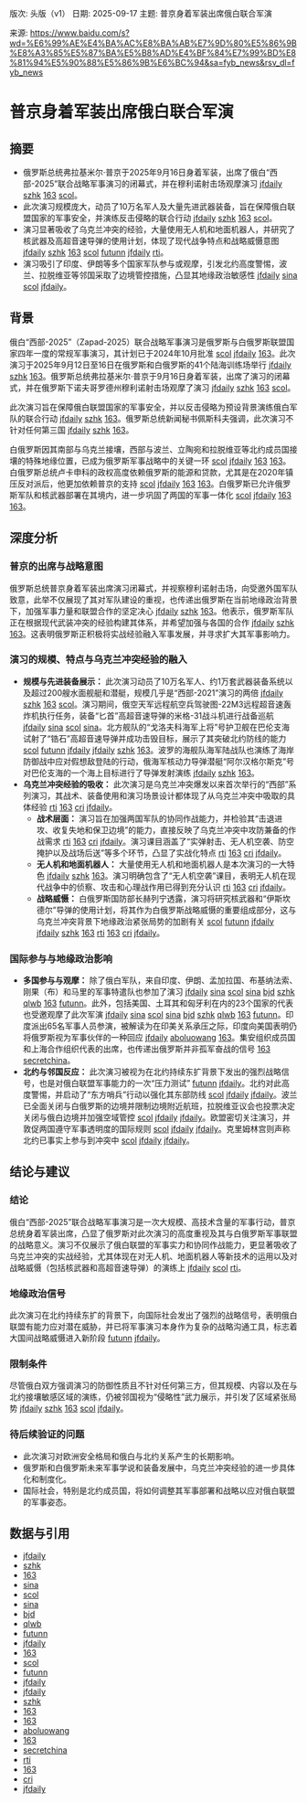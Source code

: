 版次: 头版（v1）
日期: 2025-09-17
主题: 普京身着军装出席俄白联合军演

来源: https://www.baidu.com/s?wd=%E6%99%AE%E4%BA%AC%E8%BA%AB%E7%9D%80%E5%86%9B%E8%A3%85%E5%87%BA%E5%B8%AD%E4%BF%84%E7%99%BD%E8%81%94%E5%90%88%E5%86%9B%E6%BC%94&sa=fyb_news&rsv_dl=fyb_news

# 普京身着军装出席俄白联合军演

## 摘要
*   俄罗斯总统弗拉基米尔·普京于2025年9月16日身着军装，出席了俄白“西部-2025”联合战略军事演习的闭幕式，并在穆利诺射击场观摩演习 [jfdaily](https://vertexaisearch.cloud.google.com/grounding-api-redirect/AUZIYQFKAMFSqZaIDSL6wloSTfJlSJRpoDtznwL2na8bu3C2Zr3byr39gKVXmNU3rNLZe9v_nBidXE99D0oZcNxrDtq39vWsC991gm65IOxiqCqqNOsuNRM1ZVhJ2N8hnL42GHZWyGD2qwggzA==) [szhk](https://vertexaisearch.cloud.google.com/grounding-api-redirect/AUZIYQFR1Ouu3v4rKU0GrdmDx-GDS7s7Z-4vpAh6xLwLD7FQppc77i1M4KNRtwHTjRC6HyTOvBfgL91hQqwfDsB0Yi6x0ZXqahlOU2Za_gQyAG2EPEqNP0DQkB9RrIXXLpP6yApJhCSnjlti9A==) [163](https://vertexaisearch.cloud.google.com/grounding-api-redirect/AUZIYQG2KHTLrQJeYz5BKkmP6zl_fgkvE2irdmXN5EdLIC4g3NdwvkzZX5pghVQipyqzrF-MTbPkxI-7qBb2WFLp_NYfWKEYHu7iYhxwR6TW0fon832nx7CFdfSgqh7Ba2Lpc9imaTgLW7MPT3Qd5laWL6SgVbHMBalTwCJKCQ==) [scol](https://vertexaisearch.cloud.google.com/grounding-api-redirect/AUZIYQHn9ZXVEf-bx5-wZ4ojn5esp2khx1JowzZ7noSGMUpuNfBmnUbpdJpEIxXZDhr8K7tM82GMVAVTY39ehsvzJlDHCuRbDVyjr0et7FQi4J1F6crcXMZLxiM0XxYuyk2bBw==)。
*   此次演习规模庞大，动员了10万名军人及大量先进武器装备，旨在保障俄白联盟国家的军事安全，并演练反击侵略的联合行动 [jfdaily](https://vertexaisearch.cloud.google.com/grounding-api-redirect/AUZIYQFKAMFSqZaIDSL6wloSTfJlSJRpoDtznwL2na8bu3C2Zr3byr39gKVXmNU3rNLZe9v_nBidXE99D0oZcNxrDtq39vWsC991gm65IOxiqCqqNOsuNRM1ZVhJ2N8hnL42GHZWyGD2qwggzA==) [szhk](https://vertexaisearch.cloud.google.com/grounding-api-redirect/AUZIYQFR1Ouu3v4rKU0GrdmDx-GDS7s7Z-4vpAh6xLwLD7FQppc77i1M4KNRtwHTjRC6HyTOvBfgL91hQqwfDsB0Yi6x0ZXqahlOU2Za_gQyAG2EPEqNP0DQkB9RrIXXLpP6yApJhCSnjlti9A==) [163](https://vertexaisearch.cloud.google.com/grounding-api-redirect/AUZIYQG2KHTLrQJeYz5BKkmP6zl_fgkvE2irdmXN5EdLIC4g3NdwvkzZX5pghVQipyqzrF-MTbPkxI-7qBb2WFLp_NYfWKEYHu7iYhxwR6TW0fon832nx7CFdfSgqh7Ba2Lpc9imaTgLW7MPT3Qd5laWL6SgVbHMBalTwCJKCQ==) [scol](https://vertexaisearch.cloud.google.com/grounding-api-redirect/AUZIYQHn9ZXVEf-bx5-wZ4ojn5esp2khx1JowzZ7noSGMUpuNfBmnUbpdJpEIxXZDhr8K7tM82GMVAVTY39ehsvzJlDHCuRbDVyjr0et7FQi4J1F6crcXMZLxiM0XxYuyk2bBw==)。
*   演习显著吸收了乌克兰冲突的经验，大量使用无人机和地面机器人，并研究了核武器及高超音速导弹的使用计划，体现了现代战争特点和战略威慑意图 [jfdaily](https://vertexaisearch.cloud.google.com/grounding-api-redirect/AUZIYQFKAMFSqZaIDSL6wloSTfJlSJRpoDtznwL2na8bu3C2Zr3byr39gKVXmNU3rNLZe9v_nBidXE99D0oZcNxrDtq39vWsC991gm65IOxiqCqqNOsuNRM1ZVhJ2N8hnL42GHZWyGD2qwggzA==) [szhk](https://vertexaisearch.cloud.google.com/grounding-api-redirect/AUZIYQFR1Ouu3v4rKU0GrdmDx-GDS7s7Z-4vpAh6xLwLD7FQppc77i1M4KNRtwHTjRC6HyTOvBfgL91hQqwfDsB0Yi6x0ZXqahlOU2Za_gQyAG2EPEqNP0DQkB9RrIXXLpP6yApJhCSnjlti9A==) [163](https://vertexaisearch.cloud.google.com/grounding-api-redirect/AUZIYQG2KHTLrQJeYz5BKkmP6zl_fgkvE2irdmXN5EdLIC4g3NdwvkzZX5pghVQipyqzrF-MTbPkxI-7qBb2WFLp_NYfWKEYHu7iYhxwR6TW0fon832nx7CFdfSgqh7Ba2Lpc9imaTgLW7MPT3Qd5laWL6SgVbHMBalTwCJKCQ==) [scol](https://vertexaisearch.cloud.google.com/grounding-api-redirect/AUZIYQHn9ZXVEf-bx5-wZ4ojn5esp2khx1JowzZ7noSGMUpuNfBmnUbpdJpEIxXZDhr8K7tM82GMVAVTY39ehsvzJlDHCuRbDVyjr0et7FQi4J1F6crcXMZLxiM0XxYuyk2bBw==) [futunn](https://vertexaisearch.cloud.google.com/grounding-api-redirect/AUZIYQGC2HXeLZ6iU74Pll8X-Smub_aimB2OWeQf5GPbJ90GTlwotBgJG2u0CHYx0wfMSZc4tlHAUe-Nm3qiRagqNr1g5lCZugMkJKlFVlhvs4_tce5ogYqOJ2bUs-GrDFzfM9fBpVIKZ9OzeQ0kuRR9jI2hPVUlvxuhiL1iWv4-4AwdK2G1O_MZ7f3hEWHKj4DVqd9VtL49GbS4Ha8q05BnFF_RzSk=) [jfdaily](https://vertexaisearch.cloud.google.com/grounding-api-redirect/AUZIYQHmDpwbc6jy_U8yvShNDPiuUqdJHiV2cUVw1FUi2bkbKrgKnpn1gf6XouWq9hWyS1Odhj8u_TTgRVWXEbhPomCd1cgiUodhXMLn_wwHv2O_Hd_GA0gA8Kv5nQ9iY9IveQKi_hRJKBl5) [rti](https://vertexaisearch.cloud.google.com/grounding-api-redirect/AUZIYQH79ky0q41pVIBWkdr49-ev0TdeZgJSIsoBW3dCoYRIMyj4QMku8UnwfNo-HtlohUVDpbPwJ5EZaB_eF41YK_6Ht-1Xi22gyvVBPRKFpLjIddVizevIQbNeEkUtCY7tT9ii2OtYZuNh)。
*   演习吸引了印度、伊朗等多个国家军队参与或观摩，引发北约高度警惕，波兰、拉脱维亚等邻国采取了边境管控措施，凸显其地缘政治敏感性 [jfdaily](https://vertexaisearch.cloud.google.com/grounding-api-redirect/AUZIYQFKAMFSqZaIDSL6wloSTfJlSJRpoDtznwL2na8bu3C2Zr3byr39gKVXmNU3rNLZe9v_nBidXE99D0oZcNxrDtq39vWsC991gm65IOxiqCqqNOsuNRM1ZVhJ2N8hnL42GHZWyGD2qwggzA==) [sina](https://vertexaisearch.cloud.google.com/grounding-api-redirect/AUZIYQGoyo79nbIjH6J_fm4u1aoEDXFG9m-3Hxibfv3bpb4c6VECC4vG8NcIsM81wjVzQhY9y5QxAuTJyp1iJN9X4yS8Nk5rGjKRtjCc5sVKACNyIZ89cKBkhtHHptRfhRQ1kUn6x6bPzzTkK4Y_R73lZXH41483wbuAiSgXcUGi27sxOVsS165ttBjuH52lUcgljjrv9hImXqo7rLMdFySCn_mUuH-dxbEUY8zsUvaWt1jjgNHNaIh0Uajgu--KGXy4kbODvQ==) [scol](https://vertexaisearch.cloud.google.com/grounding-api-redirect/AUZIYQHn9ZXVEf-bx5-wZ4ojn5esp2khx1JowzZ7noSGMUpuNfBmnUbpdJpEIxXZDhr8K7tM82GMVAVTY39ehsvzJlDHCuRbDVyjr0et7FQi4J1F6crcXMZLxiM0XxYuyk2bBw==) [jfdaily](https://vertexaisearch.cloud.google.com/grounding-api-redirect/AUZIYQHmDpwbc6jy_U8yvShNDPiuUqdJHiV2cUVw1FUi2bkbKrgKnpn1gf6XouWq9hWyS1Odhj8u_TTgRVWXEbhPomCd1cgiUodhXMLn_wwHv2O_Hd_GA0gA8Kv5nQ9iY9IveQKi_hRJKBl5)。

## 背景
俄白“西部-2025”（Zapad-2025）联合战略军事演习是俄罗斯与白俄罗斯联盟国家四年一度的常规军事演习，其计划已于2024年10月批准 [scol](https://vertexaisearch.cloud.google.com/grounding-api-redirect/AUZIYQHn9ZXVEf-bx5-wZ4ojn5esp2khx1JowzZ7noSGMUpuNfBmnUbpdJpEIxXZDhr8K7tM82GMVAVTY39ehsvzJlDHCuRbDVyjr0et7FQi4J1F6crcXMZLxiM0XxYuyk2bBw==) [jfdaily](https://vertexaisearch.cloud.google.com/grounding-api-redirect/AUZIYQHmDpwbc6jy_U8yvShNDPiuUqdJHiV2cUVw1FUi2bkbKrgKnpn1gf6XouWq9hWyS1Odhj8u_TTgRVWXEbhPomCd1cgiUodhXMLn_wwHv2O_Hd_GA0gA8Kv5nQ9iY9IveQKi_hRJKBl5) [163](https://vertexaisearch.cloud.google.com/grounding-api-redirect/AUZIYQF-Fba6EMC0bITSyvVyoD2kfJGU-bzQOhIjlIruJPP5d_W6UMpLmR2BQUMWYW01pZQ3fL545ScKFz3AYXdQ9G_HB40ixadUqQLSD4yN_q0a-kIQRneZJOvostj9OyYA_IUkng93nutUgahnI5qwPvg_F0ONt2Ep8D5f)。此次演习于2025年9月12日至16日在俄罗斯和白俄罗斯的41个陆海训练场举行 [jfdaily](https://vertexaisearch.cloud.google.com/grounding-api-redirect/AUZIYQFKAMFSqZaIDSL6wloSTfJlSJRpoDtznwL2na8bu3C2Zr3byr39gKVXmNU3rNLZe9v_nBidXE99D0oZcNxrDtq39vWsC991gm65IOxiqCqqNOsuNRM1ZVhJ2N8hnL42GHZWyGD2qwggzA==) [szhk](https://vertexaisearch.cloud.google.com/grounding-api-redirect/AUZIYQFR1Ouu3v4rKU0GrdmDx-GDS7s7Z-4vpAh6xLwLD7FQppc77i1M4KNRtwHTjRC6HyTOvBfgL91hQqwfDsB0Yi6x0ZXqahlOU2Za_gQyAG2EPEqNP0DQkB9RrIXXLpP6yApJhCSnjlti9A==) [163](https://vertexaisearch.cloud.google.com/grounding-api-redirect/AUZIYQG2KHTLrQJeYz5BKkmP6zl_fgkvE2irdmXN5EdLIC4g3NdwvkzZX5pghVQipyqzrF-MTbPkxI-7qBb2WFLp_NYfWKEYHu7iYhxwR6TW0fon832nx7CFdfSgqh7Ba2Lpc9imaTgLW7MPT3Qd5laWL6SgVbHMBalTwCJKCQ==)。俄罗斯总统弗拉基米尔·普京于9月16日身着军装，出席了演习的闭幕式，并在俄罗斯下诺夫哥罗德州穆利诺射击场观摩了演习 [jfdaily](https://vertexaisearch.cloud.google.com/grounding-api-redirect/AUZIYQFKAMFSqZaIDSL6wloSTfJlSJRpoDtznwL2na8bu3C2Zr3byr39gKVXmNU3rNLZe9v_nBidXE99D0oZcNxrDtq39vWsC991gm65IOxiqCqqNOsuNRM1ZVhJ2N8hnL42GHZWyGD2qwggzA==) [szhk](https://vertexaisearch.cloud.google.com/grounding-api-redirect/AUZIYQFR1Ouu3v4rKU0GrdmDx-GDS7s7Z-4vpAh6xLwLD7FQppc77i1M4KNRtwHTjRC6HyTOvBfgL91hQqwfDsB0Yi6x0ZXqahlOU2Za_gQyAG2EPEqNP0DQkB9RrIXXLpP6yApJhCSnjlti9A==) [163](https://vertexaisearch.cloud.google.com/grounding-api-redirect/AUZIYQG2KHTLrQJeYz5BKkmP6zl_fgkvE2irdmXN5EdLIC4g3NdwvkzZX5pghVQipyqzrF-MTbPkxI-7qBb2WFLp_NYfWKEYHu7iYhxwR6TW0fon832nx7CFdfSgqh7Ba2Lpc9imaTgLW7MPT3Qd5laWL6SgVbHMBalTwCJKCQ==) [scol](https://vertexaisearch.google.com/id/1-0)。

此次演习旨在保障俄白联盟国家的军事安全，并以反击侵略为预设背景演练俄白军队的联合行动 [jfdaily](https://vertexaisearch.cloud.google.com/grounding-api-redirect/AUZIYQFKAMFSqZaIDSL6wloSTfJlSJRpoDtznwL2na8bu3C2Zr3byr39gKVXmNU3rNLZe9v_nBidXE99D0oZcNxrDtq39vWsC991gm65IOxiqCqqNOsuNRM1ZVhJ2N8hnL42GHZWyGD2qwggzA==) [szhk](https://vertexaisearch.cloud.google.com/grounding-api-redirect/AUZIYQFR1Ouu3v4rKU0GrdmDx-GDS7s7Z-4vpAh6xLwLD7FQppc77i1M4KNRtwHTjRC6HyTOvBfgL91hQqwfDsB0Yi6x0ZXqahlOU2Za_gQyAG2EPEqNP0DQkB9RrIXXLpP6yApJhCSnjlti9A==) [163](https://vertexaisearch.cloud.google.com/grounding-api-redirect/AUZIYQG2KHTLrQJeYz5BKkmP6zl_fgkvE2irdmXN5EdLIC4g3NdwvkzZX5pghVQipyqzrF-MTbPkxI-7qBb2WFLp_NYfWKEYHu7iYhxwR6TW0fon832nx7CFdfSgqh7Ba2Lpc9imaTgLW7MPT3Qd5laWL6SgVbHMBalTwCJKCQ==)。俄罗斯总统新闻秘书佩斯科夫强调，此次演习不针对任何第三国 [jfdaily](https://vertexaisearch.cloud.google.com/grounding-api-redirect/AUZIYQFKAMFSqZaIDSL6wloSTfJlSJRpoDtznwL2na8bu3C2Zr3byr39gKVXmNU3rNLZe9v_nBidXE99D0oZcNxrDtq39vWsC991gm65IOxiqCqqNOsuNRM1ZVhJ2N8hnL42GHZWyGD2qwggzA==) [szhk](https://vertexaisearch.cloud.google.com/grounding-api-redirect/AUZIYQFR1Ouu3v4rKU0GrdmDx-GDS7s7Z-4vpAh6xLwLD7FQppc77i1M4KNRtwHTjRC6HyTOvBfgL91hQqwfDsB0Yi6x0ZXqahlOU2Za_gQyAG2EPEqNP0DQkB9RrIXXLpP6yApJhCSnjlti9A==) [163](https://vertexaisearch.cloud.google.com/grounding-api-redirect/AUZIYQG2KHTLrQJeYz5BKkmP6zl_fgkvE2irdmXN5EdLIC4g3NdwvkzZX5pghVQipyqzrF-MTbPkxI-7qBb2WFLp_NYfWKEYHu7iYhxwR6TW0fon832nx7CFdfSgqh7Ba2Lpc9imaTgLW7MPT3Qd5laWL6SgVbHMBalTwCJKCQ==)。

白俄罗斯因其南部与乌克兰接壤，西部与波兰、立陶宛和拉脱维亚等北约成员国接壤的特殊地缘位置，已成为俄罗斯军事战略中的关键一环 [scol](https://vertexaisearch.cloud.google.com/grounding-api-redirect/AUZIYQHn9ZXVEf-bx5-wZ4ojn5esp2khx1JowzZ7noSGMUpuNfBmnUbpdJpEIxXZDhr8K7tM82GMVAVTY39ehsvzJlDHCuRbDVyjr0et7FQi4J1F6crcXMZLxiM0XxYuyk2bBw==) [jfdaily](https://vertexaisearch.cloud.google.com/grounding-api-redirect/AUZIYQHmDpwbc6jy_U8yvShNDPiuUqdJHiV2cUVw1FUi2bkbKrgKnpn1gf6XouWq9hWyS1Odhj8u_TTgRVWXEbhPomCd1cgiUodhXMLn_wwHv2O_Hd_GA0gA8Kv5nQ9iY9IveQKi_hRJKBl5) [163](https://vertexaisearch.cloud.google.com/grounding-api-redirect/AUZIYQF-Fba6EMC0bITSyvVyoD2kfJGU-bzQOhIjlIruJPP5d_W6UMpLmR2BQUMWYW01pZQ3fL545ScKFz3AYXdQ9G_HB40ixadUqQLSD4yN_q0a-kIQRneZJOvostj9OyYA_IUkng93nutUgahnI5qwPvg_F0ONt2Ep8D5f) [163](https://vertexaisearch.cloud.google.com/grounding-api-redirect/AUZIYQEqLuq6vOusLmtqa6qczkGr4VvnMnB6IZ3zplU9SORyHeU-krAn_-67TglAX25uqACfWm5nG7ucZdvjyhRlKk_BpUQtoyn0pM-bVh94huhfeIuXVMfsfkUdKL3m6-lMs412ZZM79vdEUlzNNIghmw==)。白俄罗斯总统卢卡申科的政权高度依赖俄罗斯的能源和贷款，尤其是在2020年镇压反对派后，他更加依赖普京的支持 [scol](https://vertexaisearch.cloud.google.com/grounding-api-redirect/AUZIYQHn9ZXVEf-bx5-wZ4ojn5esp2khx1JowzZ7noSGMUpuNfBmnUbpdJpEIxXZDhr8K7tM82GMVAVTY39ehsvzJlDHCuRbDVyjr0et7FQi4J1F6crcXMZLxiM0XxYuyk2bBw==) [jfdaily](https://vertexaisearch.cloud.google.com/grounding-api-redirect/AUZIYQHmDpwbc6jy_U8yvShNDPiuUqdJHiV2cUVw1FUi2bkbKrgKnpn1gf6XouWq9hWyS1Odhj8u_TTgRVWXEbhPomCd1cgiUodhXMLn_wwHv2O_Hd_GA0gA8Kv5nQ9iY9IveQKi_hRJKBl5) [163](https://vertexaisearch.cloud.google.com/grounding-api-redirect/AUZIYQF-Fba6EMC0bITSyvVyoD2kfJGU-bzQOhIjlIruJPP5d_W6UMpLmR2BQUMWYW01pZQ3fL545ScKFz3AYXdQ9G_HB40ixadUqQLSD4yN_q0a-kIQRneZJOvostj9OyYA_IUkng93nutUgahnI5qwPvg_F0ONt2Ep8D5f) [163](https://vertexaisearch.cloud.google.com/grounding-api-redirect/AUZIYQEqLuq6vOusLmtqa6qczkGr4VvnMnB6IZ3zplU9SORyHeU-krAn_-67TglAX25uqACfWm5nG7ucZdvjyhRlKk_BpUQtoyn0pM-bVh94huhfeIuXVMfsfkUdKL3m6-lMs412ZZM79vdEUlzNNIghmw==)。白俄罗斯已允许俄罗斯军队和核武器部署在其境内，进一步巩固了两国的军事一体化 [scol](https://vertexaisearch.cloud.google.com/grounding-api-redirect/AUZIYQHn9ZXVEf-bx5-wZ4ojn5esp2khx1JowzZ7noSGMUpuNfBmnUbpdJpEIxXZDhr8K7tM82GMVAVTY39ehsvzJlDHCuRbDVyjr0et7FQi4J1F6crcXMZLxiM0XxYuyk2bBw==) [jfdaily](https://vertexaisearch.cloud.google.com/grounding-api-redirect/AUZIYQHmDpwbc6jy_U8yvShNDPiuUqdJHiV2cUVw1FUi2bkbKrgKnpn1gf6XouWq9hWyS1Odhj8u_TTgRVWXEbhPomCd1cgiUodhXMLn_wwHv2O_Hd_GA0gA8Kv5nQ9iY9IveQKi_hRJKBl5) [163](https://vertexaisearch.cloud.google.com/grounding-api-redirect/AUZIYQF-Fba6EMC0bITSyvVyoD2kfJGU-bzQOhIjlIruJPP5d_W6UMpLmR2BQUMWYW01pZQ3fL545ScKFz3AYXdQ9G_HB40ixadUqQLSD4yN_q0a-kIQRneZJOvostj9OyYA_IUkng93nutUgahnI5qwPvg_F0ONt2Ep8D5f) [163](https://vertexaisearch.cloud.google.com/grounding-api-redirect/AUZIYQEqLuq6vOusLmtqa6qczkGr4VvnMnB6IZ3zplU9SORyHeU-krAn_-67TglAX25uqACfWm5nG7ucZdvjyhRlKk_BpUQtoyn0pM-bVh94huhfeIuXVMfsfkUdKL3m6-lMs412ZZM79vdEUlzNNIghmw==)。

## 深度分析
### 普京的出席与战略意图
俄罗斯总统普京身着军装出席演习闭幕式，并视察穆利诺射击场，向受邀外国军队致意，此举不仅展现了其对军队建设的重视，也传递出俄罗斯在当前地缘政治背景下，加强军事力量和联盟合作的坚定决心 [jfdaily](https://vertexaisearch.cloud.google.com/grounding-api-redirect/AUZIYQFKAMFSqZaIDSL6wloSTfJlSJRpoDtznwL2na8bu3C2Zr3byr39gKVXmNU3rNLZe9v_nBidXE99D0oZcNxrDtq39vWsC991gm65IOxiqCqqNOsuNRM1ZVhJ2N8hnL42GHZWyGD2qwggzA==) [szhk](https://vertexaisearch.cloud.google.com/grounding-api-redirect/AUZIYQFR1Ouu3v4rKU0GrdmDx-GDS7s7Z-4vpAh6xLwLD7FQppc77i1M4KNRtwHTjRC6HyTOvBfgL91hQqwfDsB0Yi6x0ZXqahlOU2Za_gQyAG2EPEqNP0DQkB9RrIXXLpP6yApJhCSnjlti9A==) [163](https://vertexaisearch.cloud.google.com/grounding-api-redirect/AUZIYQG2KHTLrQJeYz5BKkmP6zl_fgkvE2irdmXN5EdLIC4g3NdwvkzZX5pghVQipyqzrF-MTbPkxI-7qBb2WFLp_NYfWKEYHu7iYhxwR6TW0fon832nx7CFdfSgqh7Ba2Lpc9imaTgLW7MPT3Qd5laWL6SgVbHMBalTwCJKCQ==)。他表示，俄罗斯军队正在根据现代武装冲突的经验构建其体系，并希望加强与各国的合作 [jfdaily](https://vertexaisearch.cloud.google.com/grounding-api-redirect/AUZIYQFKAMFSqZaIDSL6wloSTfJlSJRpoDtznwL2na8bu3C2Zr3byr39gKVXmNU3rNLZe9v_nBidXE99D0oZcNxrDtq39vWsC991gm65IOxiqCqqNOsuNRM1ZVhJ2N8hnL42GHZWyGD2qwggzA==) [szhk](https://vertexaisearch.cloud.google.com/grounding-api-redirect/AUZIYQFR1Ouu3v4rKU0GrdmDx-GDS7s7Z-4vpAh6xLwLD7FQppc77i1M4KNRtwHTjRC6HyTOvBfgL91hQqwfDsB0Yi6x0ZXqahlOU2Za_gQyAG2EPEqNP0DQkB9RrIXXLpP6yApJhCSnjlti9A==) [163](https://vertexaisearch.cloud.google.com/grounding-api-redirect/AUZIYQG2KHTLrQJeYz5BKkmP6zl_fgkvE2irdmXN5EdLIC4g3NdwvkzZX5pghVQipyqzrF-MTbPkxI-7qBb2WFLp_NYfWKEYHu7iYhxwR6TW0fon832nx7CFdfSgqh7Ba2Lpc9imaTgLW7MPT3Qd5laWL6SgVbHMBalTwCJKCQ==)。这表明俄罗斯正积极将实战经验融入军事发展，并寻求扩大其军事影响力。

### 演习的规模、特点与乌克兰冲突经验的融入
*   **规模与先进装备展示：** 此次演习动员了10万名军人、约1万套武器装备系统以及超过200艘水面舰艇和潜艇，规模几乎是“西部-2021”演习的两倍 [jfdaily](https://vertexaisearch.cloud.google.com/grounding-api-redirect/AUZIYQFKAMFSqZaIDSL6wloSTfJlSJRpoDtznwL2na8bu3C2Zr3byr39gKVXmNU3rNLZe9v_nBidXE99D0oZcNxrDtq39vWsC991gm65IOxiqCqqNOsuNRM1ZVhJ2N8hnL42GHZWyGD2qwggzA==) [szhk](https://vertexaisearch.cloud.google.com/grounding-api-redirect/AUZIYQFR1Ouu3v4rKU0GrdmDx-GDS7s7Z-4vpAh6xLwLD7FQppc77i1M4KNRtwHTjRC6HyTOvBfgL91hQqwfDsB0Yi6x0ZXqahlOU2Za_gQyAG2EPEqNP0DQkB9RrIXXLpP6yApJhCSnjlti9A==) [163](https://vertexaisearch.cloud.google.com/grounding-api-redirect/AUZIYQG2KHTLrQJeYz5BKkmP6zl_fgkvE2irdmXN5EdLIC4g3NdwvkzZX5pghVQipyqzrF-MTbPkxI-7qBb2WFLp_NYfWKEYHu7iYhxwR6TW0fon832nx7CFdfSgqh7Ba2Lpc9imaTgLW7MPT3Qd5laWL6SgVbHMBalTwCJKCQ==) [scol](https://vertexaisearch.cloud.google.com/grounding-api-redirect/AUZIYQHn9ZXVEf-bx5-wZ4ojn5esp2khx1JowzZ7noSGMUpuNfBmnUbpdJpEIxXZDhr8K7tM82GMVAVTY39ehsvzJlDHCuRbDVyjr0et7FQi4J1F6crcXMZLxiM0XxYuyk2bBw==)。演习期间，俄空天军远程航空兵驾驶图-22M3远程超音速轰炸机执行任务，装备“匕首”高超音速导弹的米格-31战斗机进行战备巡航 [jfdaily](https://vertexaisearch.cloud.google.com/grounding-api-redirect/AUZIYQFKAMFSqZaIDSL6wloSTfJlSJRpoDtznwL2na8bu3C2Zr3byr39gKVXmNU3rNLZe9v_nBidXE99D0oZcNxrDtq39vWsC991gm65IOxiqCqqNOsuNRM1ZVhJ2N8hnL42GHZWyGD2qwggzA==) [sina](https://vertexaisearch.cloud.google.com/grounding-api-redirect/AUZIYQGoyo79nbIjH6J_fm4u1aoEDXFG9m-3Hxibfv3bpb4c6VECC4vG8NcIsM81wjVzQhY9y5QxAuTJyp1iJN9X4yS8Nk5rGjKRtjCc5sVKACNyIZ89cKBkhtHHptRfhRQ1kUn6x6bPzzTkK4Y_R73lZXH41483wbuAiSgXcUGi27sxOVsS165ttBjuH52lUcgljjrv9hImXqo7rLMdFySCn_mUuH-dxbEUY8zsUvaWt1jjgNHNaIh0Uajgu--KGXy4kbODvQ==) [scol](https://vertexaisearch.cloud.google.com/grounding-api-redirect/AUZIYQH9Vf_9Fa2idoThouZuXZYG0SJ2lbsC1STzsBUZHPWdXssGt313WqBR24Kmx5JrEZdqAW0jypyzSdq2HCq0Ju3rfN1BXs9oloFtXc55F18L0_dgFA5xo5AqL5YYln5uKzs=) [sina](https://vertexaisearch.cloud.google.com/grounding-api-redirect/AUZIYQGCfFcXr8axcsRkWlM_s0rMzTsi9xNHDhnBBDsi9MGX7ruacCqTWKEeI8DzznzEqNiYNxPNUPl3YHogvKpGw0Ovg6v_duW3OH6MRkK5kOn8nIwZ4Ynufk4iEyaouhit_BCsQLxzi4R289ozK5P0tb58Dr2nFXf-EFqt8gkWOoRnRSXLnEkmzA1jw1C1IlB4fcMuW4ijfDzJDn8X_Fy2mriFtEO4uYK8sd2MB7UT0CGJfTbWFfIGrJwZJzC_g8AjX6AZHl4=)。北方舰队的“戈洛夫科海军上将”号护卫舰在巴伦支海试射了“锆石”高超音速导弹并成功击毁目标，展示了其突破北约防线的能力 [scol](https://vertexaisearch.cloud.google.com/grounding-api-redirect/AUZIYQHn9ZXVEf-bx5-wZ4ojn5esp2khx1JowzZ7noSGMUpuNfBmnUbpdJpEIxXZDhr8K7tM82GMVAVTY39ehsvzJlDHCuRbDVyjr0et7FQi4J1F6crcXMZLxiM0XxYuyk2bBw==) [futunn](https://vertexaisearch.cloud.google.com/grounding-api-redirect/AUZIYQGC2HXeLZ6iU74Pll8X-Smub_aimB2OWeQf5GPbJ90GTlwotBgJG2u0CHYx0wfMSZc4tlHAUe-Nm3qiRagqNr1g5lCZugMkJKlFVlhvs4_tce5ogYqOJ2bUs-GrDFzfM9fBpVIKZ9OzeQ0kuRR9jI2hPVUlvxuhiL1iWv4-4AwdK2G1O_MZ7f3hEWHKj4DVqd9VtL49GbS4Ha8q05BnFF_RzSk=) [jfdaily](https://vertexaisearch.cloud.google.com/grounding-api-redirect/AUZIYQHmDpwbc6jy_U8yvShNDPiuUqdJHiV2cUVw1FUi2bkbKrgKnpn1gf6XouWq9hWyS1Odhj8u_TTgRVWXEbhPomCd1cgiUodhXMLn_wwHv2O_Hd_GA0gA8Kv5nQ9iY9IveQKi_hRJKBl5) [jfdaily](https://vertexaisearch.cloud.google.com/grounding-api-redirect/AUZIYQG6IgOFVf1j5JLH3G80uFIXd7gD3nU--abAhCIBhv39-mKMC4BB52rORDaTvQfKHDV_NN74EhcuDBEWN0RT3f9tJzOPzTzG9E_-h-baEKX4d26DHOZvGQ0Wu_bKckiLbN0zVuoCPmzb) [szhk](https://vertexaisearch.cloud.google.com/grounding-api-redirect/AUZIYQFIV5b9-reF5Szbk1ZubyUJdP1lT2AIfonpsD1Higl-ToF-nS03ig3eju7hFtT6xgaYBfIx8iEDQBPn2OdWfpK_8L0qc5MNr_zYBCenfytux_d1TpWAU0nyjiyoFlKY7uj0LxagooU2) [163](https://vertexaisearch.cloud.google.com/grounding-api-redirect/AUZIYQF-Fba6EMC0bITSyvVyoD2kfJGU-bzQOhIjlIruJPP5d_W6UMpLmR2BQUMWYW01pZQ3fL545ScKFz3AYXdQ9G_HB40ixadUqQLSD4yN_q0a-kIQRneZJOvostj9OyYA_IUkng93nutUgahnI5qwPvg_F0ONt2Ep8D5f)。波罗的海舰队海军陆战队也演练了海岸防御战中应对假想敌登陆的行动，俄海军核动力导弹潜艇“阿尔汉格尔斯克”号对巴伦支海的一个海上目标进行了导弹发射演练 [jfdaily](https://vertexaisearch.cloud.google.com/grounding-api-redirect/AUZIYQFKAMFSqZaIDSL6wloSTfJlSJRpoDtznwL2na8bu3C2Zr3byr39gKVXmNU3rNLZe9v_nBidXE99D0oZcNxrDtq39vWsC991gm65IOxiqCqqNOsuNRM1ZVhJ2N8hnL42GHZWyGD2qwggzA==) [szhk](https://vertexaisearch.cloud.google.com/grounding-api-redirect/AUZIYQFR1Ouu3v4rKU0GrdmDx-GDS7s7Z-4vpAh6xLwLD7FQppc77i1M4KNRtwHTjRC6HyTOvBfgL91hQqwfDsB0Yi6x0ZXqahlOU2Za_gQyAG2EPEqNP0DQkB9RrIXXLpP6yApJhCSnjlti9A==) [163](https://vertexaisearch.cloud.google.com/grounding-api-redirect/AUZIYQG2KHTLrQJeYz5BKkmP6zl_fgkvE2irdmXN5EdLIC4g3NdwvkzZX5pghVQipyqzrF-MTbPkxI-7qBb2WFLp_NYfWKEYHu7iYhxwR6TW0fon832nx7CFdfSgqh7Ba2Lpc9imaTgLW7MPT3Qd5laWL6SgVbHMBalTwCJKCQ==)。
*   **乌克兰冲突经验的吸收：** 此次演习是乌克兰冲突爆发以来首次举行的“西部”系列演习，其战术、装备使用和演习场景设计都体现了从乌克兰冲突中吸取的具体经验 [rti](https://vertexaisearch.cloud.google.com/grounding-api-redirect/AUZIYQH79ky0q41pVIBWkdr49-ev0TdeZgJSIsoBW3dCoYRIMyj4QMku8UnwfNo-HtlohUVDpbPwJ5EZaB_eF41YK_6Ht-1Xi22gyvVBPRKFpLjIddVizevIQbNeEkUtCY7tT9ii2OtYZuNh) [163](https://vertexaisearch.cloud.google.com/grounding-api-redirect/AUZIYQF_fAt5j9xqOKS11CXBK2oZlriToZvKjOLDBHi4_6pC9tLcu7YI4NtfO4AoEiyERycKlEGfUFcpMfsuD41jix13nfvT6GR5BfPtsic9GjKanTN-4NVAGX_Ru1_TSjeCen7cD8HfqdrVzq9ZSA2OJDo=) [cri](https://vertexaisearch.cloud.google.com/grounding-api-redirect/AUZIYQHU7d0NRKsXeTaWrBWSHWdF-M6dTkQkYw7NitomHnSAZOc9t32v0Rsd1c53bTWquOrQzx5YpAhXV1o9vhNTqvHNVDBcNP7GImXPF6lo5UpC37-Pphn_cNqYTVFO6m3oBiernfvqY51QsrOhInLVvUueyH8AQJC_Dy5TYQtr-Z_x5iM=) [jfdaily](https://vertexaisearch.cloud.google.com/grounding-api-redirect/AUZIYQGK13DWoT9oSNt0uV2cM424H4-bhpmUd7yi85mNUpRvgfSsxHNhDuCRZk4MJp8iiUEhmlKSoYO0g9LONd4K8B7LchW8HaWA6tk1S3NjgrgQaSBX5n8rmzfm5mY69xdPPPb5OxJVkt3gOg==)。
    *   **战术层面：** 演习旨在加强两国军队的协同作战能力，并检验其“击退进攻、收复失地和保卫边境”的能力，直接反映了乌克兰冲突中攻防兼备的作战需求 [rti](https://vertexaisearch.cloud.google.com/grounding-api-redirect/AUZIYQH79ky0q41pVIBWkdr49-ev0TdeZgJSIsoBW3dCoYRIMyj4QMku8UnwfNo-HtlohUVDpbPwJ5EZaB_eF41YK_6Ht-1Xi22gyvVBPRKFpLjIddVizevIQbNeEkUtCY7tT9ii2OtYZuNh) [163](https://vertexaisearch.cloud.google.com/grounding-api-redirect/AUZIYQF_fAt5j9xqOKS11CXBK2oZlriToZvKjOLDBHi4_6pC9tLcu7YI4NtfO4AoEiyERycKlEGfUFcpMfsuD41jix13nfvT6GR5BfPtsic9GjKanTN-4NVAGX_Ru1_TSjeCen7cD8HfqdrVzq9ZSA2OJDo=) [cri](https://vertexaisearch.cloud.google.com/grounding-api-redirect/AUZIYQHU7d0NRKsXeTaWrBWSHWdF-M6dTkQkYw7NitomHnSAZOc9t32v0Rsd1c53bTWquOrQzx5YpAhXV1o9vhNTqvHNVDBcNP7GImXPF6lo5UpC37-Pphn_cNqYTVFO6m3oBiernfvqY51QsrOhInLVvUueyH8AQJC_Dy5TYQtr-Z_x5iM=) [jfdaily](https://vertexaisearch.cloud.google.com/grounding-api-redirect/AUZIYQGK13DWoT9oSNt0uV2cM424H4-bhpmUd7yi85mNUpRvgfSsxHNhDuCRZk4MJp8iiUEhmlKSoYO0g9LONd4K8B7LchW8HaWA6tk1S3NjgrgQaSBX5n8rmzfm5mY69xdPPPb5OxJVkt3gOg==)。演习课目涵盖了“实弹射击、无人机空袭、防空掩护以及战场后送”等多个环节，凸显了实战化特点 [rti](https://vertexaisearch.cloud.google.com/grounding-api-redirect/AUZIYQH79ky0q41pVIBWkdr49-ev0TdeZgJSIsoBW3dCoYRIMyj4QMku8UnwfNo-HtlohUVDpbPwJ5EZaB_eF41YK_6Ht-1Xi22gyvVBPRKFpLjIddVizevIQbNeEkUtCY7tT9ii2OtYZuNh) [163](https://vertexaisearch.cloud.google.com/grounding-api-redirect/AUZIYQF_fAt5j9xqOKS11CXBK2oZlriToZvKjOLDBHi4_6pC9tLcu7YI4NtfO4AoEiyERycKlEGfUFcpMfsuD41jix13nfvT6GR5BfPtsic9GjKanTN-4NVAGX_Ru1_TSjeCen7cD8HfqdrVzq9ZSA2OJDo=) [cri](https://vertexaisearch.cloud.google.com/grounding-api-redirect/AUZIYQHU7d0NRKsXeTaWrBWSHWdF-M6dTkQkYw7NitomHnSAZOc9t32v0Rsd1c53bTWquOrQzx5YpAhXV1o9vhNTqvHNVDBcNP7GImXPF6lo5UpC37-Pphn_cNqYTVFO6m3oBiernfvqY51QsrOhInLVvUueyH8AQJC_Dy5TYQtr-Z_x5iM=) [jfdaily](https://vertexaisearch.cloud.google.com/grounding-api-redirect/AUZIYQGK13DWoT9oSNt0uV2cM424H4-bhpmUd7yi85mNUpRvgfSsxHNhDuCRZk4MJp8iiUEhmlKSoYO0g9LONd4K8B7LchW8HaWA6tk1S3NjgrgQaSBX5n8rmzfm5mY69xdPPPb5OxJVkt3gOg==)。
    *   **无人机和地面机器人：** 大量使用无人机和地面机器人是本次演习的一大特色 [jfdaily](https://vertexaisearch.cloud.google.com/grounding-api-redirect/AUZIYQFKAMFSqZaIDSL6wloSTfJlSJRpoDtznwL2na8bu3C2Zr3byr39gKVXmNU3rNLZe9v_nBidXE99D0oZcNxrDtq39vWsC991gm65IOxiqCqqNOsuNRM1ZVhJ2N8hnL42GHZWyGD2qwggzA==) [szhk](https://vertexaisearch.cloud.google.com/grounding-api-redirect/AUZIYQFR1Ouu3v4rKU0GrdmDx-GDS7s7Z-4vpAh6xLwLD7FQppc77i1M4KNRtwHTjRC6HyTOvBfgL91hQqwfDsB0Yi6x0ZXqahlOU2Za_gQyAG2EPEqNP0DQkB9RrIXXLpP6yApJhCSnjlti9A==) [163](https://vertexaisearch.cloud.google.com/grounding-api-redirect/AUZIYQG2KHTLrQJeYz5BKkmP6zl_fgkvE2irdmXN5EdLIC4g3NdwvkzZX5pghVQipyqzrF-MTbPkxI-7qBb2WFLp_NYfWKEYHu7iYhxwR6TW0fon832nx7CFdfSgqh7Ba2Lpc9imaTgLW7MPT3Qd5laWL6SgVbHMBalTwCJKCQ==)。演习明确包含了“无人机空袭”课目，表明无人机在现代战争中的侦察、攻击和心理战作用已得到充分认识 [rti](https://vertexaisearch.cloud.google.com/grounding-api-redirect/AUZIYQH79ky0q41pVIBWkdr49-ev0TdeZgJSIsoBW3dCoYRIMyj4QMku8UnwfNo-HtlohUVDpbPwJ5EZaB_eF41YK_6Ht-1Xi22gyvVBPRKFpLjIddVizevIQbNeEkUtCY7tT9ii2OtYZuNh) [163](https://vertexaisearch.cloud.google.com/grounding-api-redirect/AUZIYQF_fAt5j9xqOKS11CXBK2oZlriToZvKjOLDBHi4_6pC9tLcu7YI4NtfO4AoEiyERycKlEGfUFcpMfsuD41jix13nfvT6GR5BfPtsic9GjKanTN-4NVAGX_Ru1_TSjeCen7cD8HfqdrVzq9ZSA2OJDo=) [cri](https://vertexaisearch.cloud.google.com/grounding-api-redirect/AUZIYQHU7d0NRKsXeTaWrBWSHWdF-M6dTkQkYw7NitomHnSAZOc9t32v0Rsd1c53bTWquOrQzx5YpAhXV1o9vhNTqvHNVDBcNP7GImXPF6lo5UpC37-Pphn_cNqYTVFO6m3oBiernfvqY51QsrOhInLVvUueyH8AQJC_Dy5TYQtr-Z_x5iM=) [jfdaily](https://vertexaisearch.cloud.google.com/grounding-api-redirect/AUZIYQGK13DWoT9oSNt0uV2cM424H4-bhpmUd7yi85mNUpRvgfSsxHNhDuCRZk4MJp8iiUEhmlKSoYO0g9LONd4K8B7LchW8HaWA6tk1S3NjgrgQaSBX5n8rmzfm5mY69xdPPPb5OxJVkt3gOg==)。
    *   **战略威慑：** 白俄罗斯国防部长赫列宁透露，演习将研究核武器和“伊斯坎德尔”导弹的使用计划，将其作为白俄罗斯战略威慑的重要组成部分，这与乌克兰冲突背景下地缘政治紧张局势的加剧有关 [scol](https://vertexaisearch.cloud.google.com/grounding-api-redirect/AUZIYQHn9ZXVEf-bx5-wZ4ojn5esp2khx1JowzZ7noSGMUpuNfBmnUbpdJpEIxXZDhr8K7tM82GMVAVTY39ehsvzJlDHCuRbDVyjr0et7FQi4J1F6crcXMZLxiM0XxYuyk2bBw==) [futunn](https://vertexaisearch.cloud.google.com/grounding-api-redirect/AUZIYQGC2HXeLZ6iU74Pll8X-Smub_aimB2OWeQf5GPbJ90GTlwotBgJG2u0CHYx0wfMSZc4tlHAUe-Nm3qiRagqNr1g5lCZugMkJKlFVlhvs4_tce5ogYqOJ2bUs-GrDFzfM9fBpVIKZ9OzeQ0kuRR9jI2hPVUlvxuhiL1iWv4-4AwdK2G1O_MZ7f3hEWHKj4DVqd9VtL49GbS4Ha8q05BnFF_RzSk=) [jfdaily](https://vertexaisearch.cloud.google.com/grounding-api-redirect/AUZIYQHmDpwbc6jy_U8yvShNDPiuUqdJHiV2cUVw1FUi2bkbKrgKnpn1gf6XouWq9hWyS1Odhj8u_TTgRVWXEbhPomCd1cgiUodhXMLn_wwHv2O_Hd_GA0gA8Kv5nQ9iY9IveQKi_hRJKBl5) [jfdaily](https://vertexaisearch.cloud.google.com/grounding-api-redirect/AUZIYQG6IgOFVf1j5JLH3G80uFIXd7gD3nU--abAhCIBhv39-mKMC4BB52rORDaTvQfKHDV_NN74EhcuDBEWN0RT3f9tJzOPzTzG9E_-h-baEKX4d26DHOZvGQ0Wu_bKckiLbN0zVuoCPmzb) [szhk](https://vertexaisearch.cloud.google.com/grounding-api-redirect/AUZIYQFIV5b9-reF5Szbk1ZubyUJdP1lT2AIfonpsD1Higl-ToF-nS03ig3eju7hFtT6xgaYBfIx8iEDQBPn2OdWfpK_8L0qc5MNr_zYBCenfytux_d1TpWAU0nyjiyoFlKY7uj0LxagooU2) [163](https://vertexaisearch.cloud.google.com/grounding-api-redirect/AUZIYQF-Fba6EMC0bITSyvVyoD2kfJGU-bzQOhIjlIruJPP5d_W6UMpLmR2BQUMWYW01pZQ3fL545ScKFz3AYXdQ9G_HB40ixadUqQLSD4yN_q0a-kIQRneZJOvostj9OyYA_IUkng93nutUgahnI5qwPvg_F0ONt2Ep8D5f) [rti](https://vertexaisearch.cloud.google.com/grounding-api-redirect/AUZIYQH79ky0q41pVIBWkdr49-ev0TdeZgJSIsoBW3dCoYRIMyj4QMku8UnwfNo-HtlohUVDpbPwJ5EZaB_eF41YK_6Ht-1Xi22gyvVBPRKFpLjIddVizevIQbNeEkUtCY7tT9ii2OtYZuNh) [163](https://vertexaisearch.cloud.google.com/grounding-api-redirect/AUZIYQF_fAt5j9xqOKS11CXBK2oZlriToZvKjOLDBHi4_6pC9tLcu7YI4NtfO4AoEiyERycKlEGfUFcpMfsuD41jix13nfvT6GR5BfPtsic9GjKanTN-4NVAGX_Ru1_TSjeCen7cD8HfqdrVzq9ZSA2OJDo=) [cri](https://vertexaisearch.cloud.google.com/grounding-api-redirect/AUZIYQHU7d0NRKsXeTaWrBWSHWdF-M6dTkQkYw7NitomHnSAZOc9t32v0Rsd1c53bTWquOrQzx5YpAhXV1o9vhNTqvHNVDBcNP7GImXPF6lo5UpC37-Pphn_cNqYTVFO6m3oBiernfvqY51QsrOhInLVvUueyH8AQJC_Dy5TYQtr-Z_x5iM=) [jfdaily](https://vertexaisearch.cloud.google.com/grounding-api-redirect/AUZIYQGK13DWoT9oSNt0uV2cM424H4-bhpmUd7yi85mNUpRvgfSsxHNhDuCRZk4MJp8iiUEhmlKSoYO0g9LONd4K8B7LchW8HaWA6tk1S3NjgrgQaSBX5n8rmzfm5mY69xdPPPb5OxJVkt3gOg==)。

### 国际参与与地缘政治影响
*   **多国参与与观摩：** 除了俄白军队，来自印度、伊朗、孟加拉国、布基纳法索、刚果（布）和马里的军事特遣队也参加了演习 [jfdaily](https://vertexaisearch.cloud.google.com/grounding-api-redirect/AUZIYQFKAMFSqZaIDSL6wloSTfJlSJRpoDtznwL2na8bu3C2Zr3byr39gKVXmNU3rNLZe9v_nBidXE99D0oZcNxrDtq39vWsC991gm65IOxiqCqqNOsuNRM1ZVhJ2N8hnL42GHZWyGD2qwggzA==) [sina](https://vertexaisearch.cloud.google.com/grounding-api-redirect/AUZIYQGoyo79nbIjH6J_fm4u1aoEDXFG9m-3Hxibfv3bpb4c6VECC4vG8NcIsM81wjVzQhY9y5QxAuTJyp1iJN9X4yS8Nk5rGjKRtjCc5sVKACNyIZ89cKBkhtHHptRfhRQ1kUn6x6bPzzTkK4Y_R73lZXH41483wbuAiSgXcUGi27sxOVsS165ttBjuH52lUcgljjrv9hImXqo7rLMdFySCn_mUuH-dxbEUY8zsUvaWt1jjgNHNaIh0Uajgu--KGXy4kbODvQ==) [scol](https://vertexaisearch.cloud.google.com/grounding-api-redirect/AUZIYQH9Vf_9Fa2idoThouZuXZYG0SJ2lbsC1STzsBUZHPWdXssGt313WqBR24Kmx5JrEZdqAW0jypyzSdq2HCq0Ju3rfN1BXs9oloFtXc55F18L0_dgFA5xo5AqL5YYln5uKzs=) [sina](https://vertexaisearch.cloud.google.com/grounding-api-redirect/AUZIYQGCfFcXr8axcsRkWlM_s0rMzTsi9xNHDhnBBDsi9MGX7ruacCqTWKEeI8DzznzEqNiYNxPNUPl3YHogvKpGw0Ovg6v_duW3OH6MRkK5kOn8nIwZ4Ynufk4iEyaouhit_BCsQLxzi4R289ozK5P0tb58Dr2nFXf-EFqt8gkWOoRnRSXLnEkmzA1jw1C1IlB4fcMuW4ijfDzJDn8X_Fy2mriFtEO4uYK8sd2MB7UT0CGJfTbWFfIGrJwZJzC_g8AjX6AZHl4=) [bjd](https://vertexaisearch.cloud.google.com/grounding-api-redirect/AUZIYQHIaSYZJkbqA-eD-VurW-xegHQkFVRLGb1xIbj14mBbKeIVhyV3dL7YkgameXWjejMwxN0VzQDW9SbYStipt7H7fDvF6dT4-Dm9Qcr5EoLGpom_Atb_xIh9llNce7-5p_UAUz-rz2QVfDJWwfw=) [szhk](https://vertexaisearch.cloud.google.com/grounding-api-redirect/AUZIYQFR1Ouu3v4rKU0GrdmDx-GDS7s7Z-4vpAh6xLwLD7FQppc77i1M4KNRtwHTjRC6HyTOvBfgL91hQqwfDsB0Yi6x0ZXqahlOU2Za_gQyAG2EPEqNP0DQkB9RrIXXLpP6yApJhCSnjlti9A==) [qlwb](https://vertexaisearch.cloud.google.com/grounding-api-redirect/AUZIYQGZl8m-350NohU3HpOUX02PWOuMEf3ShQaC3j1fTHyUAKHwRtaAD8AofbfZXCY1IMoUZR76OpXreTfi9SWbCwrWvvLxWT138bAZmtfRAhmei8cGmoBAtUCfhzeia5q-GQTvOwkBdSN5) [163](https://vertexaisearch.cloud.google.com/grounding-api-redirect/AUZIYQG2KHTLrQJeYz5BKkmP6zl_fgkvE2irdmXN5EdLIC4g3NdwvkzZX5pghVQipyqzrF-MTbPkxI-7qBb2WFLp_NYfWKEYHu7iYhxwR6TW0fon832nx7CFdfSgqh7Ba2Lpc9imaTgLW7MPT3Qd5laWL6SgVbHMBalTwCJKCQ==) [futunn](https://vertexaisearch.cloud.google.com/grounding-api-redirect/AUZIYQHMJ0SOLHCY0uHgcenQJoY7rKYsM5z7TxV9uHJ_dLETtXAfAmrHD3dFsrmRHAcrd7XSr-b-SE3DDYgkhr0k3anM6IYWJhFkdnmsYBObe2nPdIdKHMqGsOQGyjrqYyuQGTe2CLRfj6FqD1EVMu12gXBhT7Vzy1Zz0m2PrS8ekK_wjqLbQTJTxtA_vRe2hyUaxdKHqYBM1zAGQdovOilxhmcQl9bAu1Mu)。此外，包括美国、土耳其和匈牙利在内的23个国家的代表也受邀观摩了此次军演 [jfdaily](https://vertexaisearch.cloud.google.com/grounding-api-redirect/AUZIYQFKAMFSqZaIDSL6wloSTfJlSJRpoDtznwL2na8bu3C2Zr3byr39gKVXmNU3rNLZe9v_nBidXE99D0oZcNxrDtq39vWsC991gm65IOxiqCqqNOsuNRM1ZVhJ2N8hnL42GHZWyGD2qwggzA==) [sina](https://vertexaisearch.cloud.google.com/grounding-api-redirect/AUZIYQGoyo79nbIjH6J_fm4u1aoEDXFG9m-3Hxibfv3bpb4c6VECC4vG8NcIsM81wjVzQhY9y5QxAuTJyp1iJN9X4yS8Nk5rGjKRtjCc5sVKACNyIZ89cKBkhtHHptRfhRQ1kUn6x6bPzzTkK4Y_R73lZXH41483wbuAiSgXcUGi27sxOVsS165ttBjuH52lUcgljjrv9hImXqo7rLMdFySCn_mUuH-dxbEUY8zsUvaWt1jjgNHNaIh0Uajgu--KGXy4kbODvQ==) [scol](https://vertexaisearch.cloud.google.com/grounding-api-redirect/AUZIYQH9Vf_9Fa2idoThouZuXZYG0SJ2lbsC1STzsBUZHPWdXssGt313WqBR24Kmx5JrEZdqAW0jypyzSdq2HCq0Ju3rfN1BXs9oloFtXc55F18L0_dgFA5xo5AqL5YYln5uKzs=) [sina](https://vertexaisearch.cloud.google.com/grounding-api-redirect/AUZIYQGCfFcXr8axcsRkWlM_s0rMzTsi9xNHDhnBBDsi9MGX7ruacCqTWKEeI8DzznzEqNiYNxPNUPl3YHogvKpGw0Ovg6v_duW3OH6MRkK5kOn8nIwZ4Ynufk4iEyaouhit_BCsQLxzi4R289ozK5P0tb58Dr2nFXf-EFqt8gkWOoRnRSXLnEkmzA1jw1C1IlB4fcMuW4ijfDzJDn8X_Fy2mriFtEO4uYK8sd2MB7UT0CGJfTbWFfIGrJwZJzC_g8AjX6AZHl4=) [bjd](https://vertexaisearch.cloud.google.com/grounding-api-redirect/AUZIYQHIaSYZJkbqA-eD-VurW-xegHQkFVRLGb1xIbj14mBbKeIVhyV3dL7YkgameXWjejMwxN0VzQDW9SbYStipt7H7fDvF6dT4-Dm9Qcr5EoLGpom_Atb_xIh9llNce7-5p_UAUz-rz2QVfDJWwfw=) [szhk](https://vertexaisearch.cloud.google.com/grounding-api-redirect/AUZIYQFR1Ouu3v4rKU0GrdmDx-GDS7s7Z-4vpAh6xLwLD7FQppc77i1M4KNRtwHTjRC6HyTOvBfgL91hQqwfDsB0Yi6x0ZXqahlOU2Za_gQyAG2EPEqNP0DQkB9RrIXXLpP6yApJhCSnjlti9A==) [qlwb](https://vertexaisearch.cloud.google.com/grounding-api-redirect/AUZIYQGZl8m-350NohU3HpOUX02PWOuMEf3ShQaC3j1fTHyUAKHwRtaAD8AofbfZXCY1IMoUZR76OpXreTfi9SWbCwrWvvLxWT138bAZmtfRAhmei8cGmoBAtUCfhzeia5q-GQTvOwkBdSN5) [163](https://vertexaisearch.cloud.google.com/grounding-api-redirect/AUZIYQG2KHTLrQJeYz5BKkmP6zl_fgkvE2irdmXN5EdLIC4g3NdwvkzZX5pghVQipyqzrF-MTbPkxI-7qBb2WFLp_NYfWKEYHu7iYhxwR6TW0fon832nx7CFdfSgqh7Ba2Lpc9imaTgLW7MPT3Qd5laWL6SgVbHMBalTwCJKCQ==) [futunn](https://vertexaisearch.cloud.google.com/grounding-api-redirect/AUZIYQHMJ0SOLHCY0uHgcenQJoY7rKYsM5z7TxV9uHJ_dLETtXAfAmrHD3dFsrmRHAcrd7XSr-b-SE3DDYgkhr0k3anM6IYWJhFkdnmsYBObe2nPdIdKHMqGsOQGyjrqYyuQGTe2CLRfj6FqD1EVMu12gXBhT7Vzy1Zz0m2PrS8ekK_wjqLbQTJTxtA_vRe2hyUaxdKHqYBM1zAGQdovOilxhmcQl9bAu1Mu)。印度派出65名军事人员参演，被解读为在印美关系承压之际，印度向美国表明仍将俄罗斯视为军事伙伴的一种回应 [jfdaily](https://vertexaisearch.cloud.google.com/grounding-api-redirect/AUZIYQHmDpwbc6jy_U8yvShNDPiuUqdJHiV2cUVw1FUi2bkbKrgKnpn1gf6XouWq9hWyS1Odhj8u_TTgRVWXEbhPomCd1cgiUodhXMLn_wwHv2O_Hd_GA0gA8Kv5nQ9iY9IveQKi_hRJKBl5) [aboluowang](https://vertexaisearch.cloud.google.com/grounding-api-redirect/AUZIYQG1UuUJRABA_DuPSpchJTNzzHB__k6T0Dm0qnObdWXTA3EE1a0LSogBGoAj-eBXL0rHuFtkWIw41zdOnW3GpVHz4m-Phmt-1NRK1aRZrLRnoN36Oax3K2Vv9pZxk0Xod7acxgUA5PLbjj4Qng==) [163](https://vertexaisearch.cloud.google.com/grounding-api-redirect/AUZIYQEwdAsHCxrf_3S41BxVhcrqGO5wrraJjJ7OZfbJ-9pviTlrLMrOjKGyGoCGUHg6elSLWr3b5JXgn4Y0cbJD1MkM6IyuvPMmXwZu8vWYczD9Pmo1N4N4iRBGYGayzU3IcnCMFky2bAJsnQA4l0M=)。集安组织成员国和上海合作组织代表的出席，也传递出俄罗斯并非孤军奋战的信号 [163](https://vertexaisearch.cloud.google.com/grounding-api-redirect/AUZIYQEwdAsHCxrf_3S41BxVhcrqGO5wrraJjJ7OZfbJ-9pviTlrLMrOjKGyGoCGUHg6elSLWr3b5JXgn4Y0cbJD1MkM6IyuvPMmXwZu8vWYczD9Pmo1N4N4iRBGYGayzU3IcnCMFky2bAJsnQA4l0M=) [secretchina](https://vertexaisearch.cloud.google.com/grounding-api-redirect/AUZIYQFqAI1ltV6QpoG8zcBFigF-FBiwxH2W8w07lMpJea4n_WbwymakGVJlqW3IOyVhHyl3jJVfvN15zMVgoI94lz_WeQoiw5Py3RMKZg17tQ4a-i4VBT_26flhvGx_5a_BVuVrZXigFhCwd7i8evIbKVXij9C2HcY=)。
*   **北约与邻国反应：** 此次演习被视为在北约持续东扩背景下发出的强烈战略信号，也是对俄白联盟军事能力的一次“压力测试” [futunn](https://vertexaisearch.google.com/id/1-1) [jfdaily](https://vertexaisearch.cloud.google.com/grounding-api-redirect/AUZIYQG6IgOFVf1j5JLH3G80uFIXd7gD3nU--abAhCIBhv39-mKMC4BB52rORDaTvQfKHDV_NN74EhcuDBEWN0RT3f9tJzOPzTzG9E_-h-baEKX4d26DHOZvGQ0Wu_bKckiLbN0zVuoCPmzb)。北约对此高度警惕，并启动了“东方哨兵”行动以强化其东部防线 [scol](https://vertexaisearch.cloud.google.com/grounding-api-redirect/AUZIYQHn9ZXVEf-bx5-wZ4ojn5esp2khx1JowzZ7noSGMUpuNfBmnUbpdJpEIxXZDhr8K7tM82GMVAVTY39ehsvzJlDHCuRbDVyjr0et7FQi4J1F6crcXMZLxiM0XxYuyk2bBw==) [jfdaily](https://vertexaisearch.cloud.google.com/grounding-api-redirect/AUZIYQHmDpwbc6jy_U8yvShNDPiuUqdJHiV2cUVw1FUi2bkbKrgKnpn1gf6XouWq9hWyS1Odhj8u_TTgRVWXEbhPomCd1cgiUodhXMLn_wwHv2O_Hd_GA0gA8Kv5nQ9iY9IveQKi_hRJKBl5) [jfdaily](https://vertexaisearch.cloud.google.com/grounding-api-redirect/AUZIYQG6IgOFVf1j5JLH3G80uFIXd7gD3nU--abAhCIBhv39-mKMC4BB52rORDaTvQfKHDV_NN74EhcuDBEWN0RT3f9tJzOPzTzG9E_-h-baEKX4d26DHOZvGQ0Wu_bKckiLbN0zVuoCPmzb)。波兰已全面关闭与白俄罗斯的边境并限制边境附近航班，拉脱维亚议会也投票决定关闭与俄白边境并加强空域管控 [scol](https://vertexaisearch.cloud.google.com/grounding-api-redirect/AUZIYQHn9ZXVEf-bx5-wZ4ojn5esp2khx1JowzZ7noSGMUpuNfBmnUbpdJpEIxXZDhr8K7tM82GMVAVTY39ehsvzJlDHCuRbDVyjr0et7FQi4J1F6crcXMZLxiM0XxYuyk2bBw==) [jfdaily](https://vertexaisearch.cloud.google.com/grounding-api-redirect/AUZIYQHmDpwbc6jy_U8yvShNDPiuUqdJHiV2cUVw1FUi2bkbKrgKnpn1gf6XouWq9hWyS1Odhj8u_TTgRVWXEbhPomCd1cgiUodhXMLn_wwHv2O_Hd_GA0gA8Kv5nQ9iY9IveQKi_hRJKBl5) [jfdaily](https://vertexaisearch.cloud.google.com/grounding-api-redirect/AUZIYQG6IgOFVf1j5JLH3G80uFIXd7gD3nU--abAhCIBhv39-mKMC4BB52rORDaTvQfKHDV_NN74EhcuDBEWN0RT3f9tJzOPzTzG9E_-h-baEKX4d26DHOZvGQ0Wu_bKckiLbN0zVuoCPmzb)。欧盟密切关注演习，并敦促两国遵守军事透明度的国际规则 [scol](https://vertexaisearch.cloud.google.com/grounding-api-redirect/AUZIYQHn9ZXVEf-bx5-wZ4ojn5esp2khx1JowzZ7noSGMUpuNfBmnUbpdJpEIxXZDhr8K7tM82GMVAVTY39ehsvzJlDHCuRbDVyjr0et7FQi4J1F6crcXMZLxiM0XxYuyk2bBw==) [jfdaily](https://vertexaisearch.cloud.google.com/grounding-api-redirect/AUZIYQHmDpwbc6jy_U8yvShNDPiuUqdJHiV2cUVw1FUi2bkbKrgKnpn1gf6XouWq9hWyS1Odhj8u_TTgRVWXEbhPomCd1cgiUodhXMLn_wwHv2O_Hd_GA0gA8Kv5nQ9iY9IveQKi_hRJKBl5) [jfdaily](https://vertexaisearch.cloud.google.com/grounding-api-redirect/AUZIYQG6IgOFVf1j5JLH3G80uFIXd7gD3nU--abAhCIBhv39-mKMC4BB52rORDaTvQfKHDV_NN74EhcuDBEWN0RT3f9tJzOPzTzG9E_-h-baEKX4d26DHOZvGQ0Wu_bKckiLbN0zVuoCPmzb)。克里姆林宫则声称北约已事实上参与到冲突中 [scol](https://vertexaisearch.cloud.google.com/grounding-api-redirect/AUZIYQHn9ZXVEf-bx5-wZ4ojn5esp2khx1JowzZ7noSGMUpuNfBmnUbpdJpEIxXZDhr8K7tM82GMVAVTY39ehsvzJlDHCuRbDVyjr0et7FQi4J1F6crcXMZLxiM0XxYuyk2bBw==) [jfdaily](https://vertexaisearch.cloud.google.com/grounding-api-redirect/AUZIYQHmDpwbc6jy_U8yvShNDPiuUqdJHiV2cUVw1FUi2bkbKrgKnpn1gf6XouWq9hWyS1Odhj8u_TTgRVWXEbhPomCd1cgiUodhXMLn_wwHv2O_Hd_GA0gA8Kv5nQ9iY9IveQKi_hRJKBl5) [jfdaily](https://vertexaisearch.cloud.google.com/grounding-api-redirect/AUZIYQG6IgOFVf1j5JLH3G80uFIXd7gD3nU--abAhCIBhv39-mKMC4BB52rORDaTvQfKHDV_NN74EhcuDBEWN0RT3f9tJzOPzTzG9E_-h-baEKX4d26DHOZvGQ0Wu_bKckiLbN0zVuoCPmzb)。

## 结论与建议
### 结论
俄白“西部-2025”联合战略军事演习是一次大规模、高技术含量的军事行动，普京总统身着军装出席，凸显了俄罗斯对此次演习的高度重视及其与白俄罗斯军事联盟的战略意义。演习不仅展示了俄白联盟的军事实力和协同作战能力，更显著吸收了乌克兰冲突的实战经验，尤其体现在对无人机、地面机器人等新技术的运用以及对战略威慑（包括核武器和高超音速导弹）的演练上 [jfdaily](https://vertexaisearch.cloud.google.com/grounding-api-redirect/AUZIYQFKAMFSqZaIDSL6wloSTfJlSJRpoDtznwL2na8bu3C2Zr3byr39gKVXmNU3rNLZe9v_nBidXE99D0oZcNxrDtq39vWsC991gm65IOxiqCqqNOsuNRM1ZVhJ2N8hnL42GHZWyGD2qwggzA==) [scol](https://vertexaisearch.cloud.google.com/grounding-api-redirect/AUZIYQHn9ZXVEf-bx5-wZ4ojn5esp2khx1JowzZ7noSGMUpuNfBmnUbpdJpEIxXZDhr8K7tM82GMVAVTY39ehsvzJlDHCuRbDVyjr0et7FQi4J1F6crcXMZLxiM0XxYuyk2bBw==) [rti](https://vertexaisearch.cloud.google.com/grounding-api-redirect/AUZIYQH79ky0q41pVIBWkdr49-ev0TdeZgJSIsoBW3dCoYRIMyj4QMku8UnwfNo-HtlohUVDpbPwJ5EZaB_eF41YK_6Ht-1Xi22gyvVBPRKFpLjIddVizevIQbNeEkUtCY7tT9ii2OtYZuNh)。

### 地缘政治信号
此次演习在北约持续东扩的背景下，向国际社会发出了强烈的战略信号，表明俄白联盟有能力应对潜在威胁，并已将军事演习本身作为复杂的战略沟通工具，标志着大国间战略威慑进入新阶段 [futunn](https://vertexaisearch.cloud.google.com/grounding-api-redirect/AUZIYQGC2HXeLZ6iU74Pll8X-Smub_aimB2OWeQf5GPbJ90GTlwotBgJG2u0CHYx0wfMSZc4tlHAUe-Nm3qiRagqNr1g5lCZugMkJKlFVlhvs4_tce5ogYqOJ2bUs-GrDFzfM9fBpVIKZ9OzeQ0kuRR9jI2hPVUlvxuhiL1iWv4-4AwdK2G1O_MZ7f3hEWHKj4DVqd9VtL49GbS4Ha8q05BnFF_RzSk=) [jfdaily](https://vertexaisearch.cloud.google.com/grounding-api-redirect/AUZIYQG6IgOFVf1j5JLH3G80uFIXd7gD3nU--abAhCIBhv39-mKMC4BB52rORDaTvQfKHDV_NN74EhcuDBEWN0RT3f9tJzOPzTzG9E_-h-baEKX4d26DHOZvGQ0Wu_bKckiLbN0zVuoCPmzb)。

### 限制条件
尽管俄白双方强调演习的防御性质且不针对任何第三方，但其规模、内容以及在与北约接壤敏感区域的演练，仍被邻国视为“侵略性”武力展示，并引发了区域紧张局势 [jfdaily](https://vertexaisearch.cloud.google.com/grounding-api-redirect/AUZIYQFKAMFSqZaIDSL6wloSTfJlSJRpoDtznwL2na8bu3C2Zr3byr39gKVXmNU3rNLZe9v_nBidXE99D0oZcNxrDtq39vWsC991gm65IOxiqCqqNOsuNRM1ZVhJ2N8hnL42GHZWyGD2qwggzA==) [szhk](https://vertexaisearch.google.com/id/0-1) [163](https://vertexaisearch.cloud.google.com/grounding-api-redirect/AUZIYQG2KHTLrQJeYz5BKkmP6zl_fgkvE2irdmXN5EdLIC4g3NdwvkzZX5pghVQipyqzrF-MTbPkxI-7qBb2WFLp_NYfWKEYHu7iYhxwR6TW0fon832nx7CFdfSgqh7Ba2Lpc9imaTgLW7MPT3Qd5laWL6SgVbHMBalTwCJKCQ==) [scol](https://vertexaisearch.cloud.google.com/grounding-api-redirect/AUZIYQHn9ZXVEf-bx5-wZ4ojn5esp2khx1JowzZ7noSGMUpuNfBmnUbpdJpEIxXZDhr8K7tM82GMVAVTY39ehsvzJlDHCuRbDVyjr0et7FQi4J1F6crcXMZLxiM0XxYuyk2bBw==) [jfdaily](https://vertexaisearch.cloud.google.com/grounding-api-redirect/AUZIYQGK13DWoT9oSNt0uV2cM424H4-bhpmUd7yi85mNUpRvgfSsxHNhDuCRZk4MJp8iiUEhmlKSoYO0g9LONd4K8B7LchW8HaWA6tk1S3NjgrgQaSBX5n8rmzfm5mY69xdPPPb5OxJVkt3gOg==)。

### 待后续验证的问题
*   此次演习对欧洲安全格局和俄白与北约关系产生的长期影响。
*   俄罗斯和白俄罗斯未来军事学说和装备发展中，乌克兰冲突经验的进一步具体化和制度化。
*   国际社会，特别是北约成员国，将如何调整其军事部署和战略以应对俄白联盟的军事姿态。

## 数据与引用
*   [jfdaily](https://vertexaisearch.cloud.google.com/grounding-api-redirect/AUZIYQFKAMFSqZaIDSL6wloSTfJlSJRpoDtznwL2na8bu3C2Zr3byr39gKVXmNU3rNLZe9v_nBidXE99D0oZcNxrDtq39vWsC991gm65IOxiqCqqNOsuNRM1ZVhJ2N8hnL42GHZWyGD2qwggzA==)
*   [szhk](https://vertexaisearch.cloud.google.com/grounding-api-redirect/AUZIYQFR1Ouu3v4rKU0GrdmDx-GDS7s7Z-4vpAh6xLwLD7FQppc77i1M4KNRtwHTjRC6HyTOvBfgL91hQqwfDsB0Yi6x0ZXqahlOU2Za_gQyAG2EPEqNP0DQkB9RrIXXLpP6yApJhCSnjlti9A==)
*   [163](https://vertexaisearch.cloud.google.com/grounding-api-redirect/AUZIYQG2KHTLrQJeYz5BKkmP6zl_fgkvE2irdmXN5EdLIC4g3NdwvkzZX5pghVQipyqzrF-MTbPkxI-7qBb2WFLp_NYfWKEYHu7iYhxwR6TW0fon832nx7CFdfSgqh7Ba2Lpc9imaTgLW7MPT3Qd5laWL6SgVbHMBalTwCJKCQ==)
*   [sina](https://vertexaisearch.cloud.google.com/grounding-api-redirect/AUZIYQGoyo79nbIjH6J_fm4u1aoEDXFG9m-3Hxibfv3bpb4c6VECC4vG8NcIsM81wjVzQhY9y5QxAuTJyp1iJN9X4yS8Nk5rGjKRtjCc5sVKACNyIZ89cKBkhtHHptRfhRQ1kUn6x6bPzzTkK4Y_R73lZXH41483wbuAiSgXcUGi27sxOVsS165ttBjuH52lUcgljjrv9hImXqo7rLMdFySCn_mUuH-dxbEUY8zsUvaWt1jjgNHNaIh0Uajgu--KGXy4kbODvQ==)
*   [scol](https://vertexaisearch.cloud.google.com/grounding-api-redirect/AUZIYQH9Vf_9Fa2idoThouZuXZYG0SJ2lbsC1STzsBUZHPWdXssGt313WqBR24Kmx5JrEZdqAW0jypyzSdq2HCq0Ju3rfN1BXs9oloFtXc55F18L0_dgFA5xo5AqL5YYln5uKzs=)
*   [sina](https://vertexaisearch.cloud.google.com/grounding-api-redirect/AUZIYQGCfFcXr8axcsRkWlM_s0rMzTsi9xNHDhnBBDsi9MGX7ruacCqTWKEeI8DzznzEqNiYNxPNUPl3YHogvKpGw0Ovg6v_duW3OH6MRkK5kOn8nIwZ4Ynufk4iEyaouhit_BCsQLxzi4R289ozK5P0tb58Dr2nFXf-EFqt8gkWOoRnRSXLnEkmzA1jw1C1IlB4fcMuW4ijfDzJDn8X_Fy2mriFtEO4uYK8sd2MB7UT0CGJfTbWFfIGrJwZJzC_g8AjX6AZHl4=)
*   [bjd](https://vertexaisearch.cloud.google.com/grounding-api-redirect/AUZIYQHIaSYZJkbqA-eD-VurW-xegHQkFVRLGb1xIbj14mBbKeIVhyV3dL7YkgameXWjejMwxN0VzQDW9SbYStipt7H7fDvF6dT4-Dm9Qcr5EoLGpom_Atb_xIh9llNce7-5p_UAUz-rz2QVfDJWwfw=)
*   [qlwb](https://vertexaisearch.cloud.google.com/grounding-api-redirect/AUZIYQGZl8m-350NohU3HpOUX02PWOuMEf3ShQaC3j1fTHyUAKHwRtaAD8AofbfZXCY1IMoUZR76OpXreTfi9SWbCwrWvvLxWT138bAZmtfRAhmei8cGmoBAtUCfhzeia5q-GQTvOwkBdSN5)
*   [futunn](https://vertexaisearch.cloud.google.com/grounding-api-redirect/AUZIYQHMJ0SOLHCY0uHgcenQJoY7rKYsM5z7TxV9uHJ_dLETtXAfAmrHD3dFsrmRHAcrd7XSr-b-SE3DDYgkhr0k3anM6IYWJhFkdnmsYBObe2nPdIdKHMqGsOQGyjrqYyuQGTe2CLRfj6FqD1EVMu12gXBhT7Vzy1Zz0m2PrS8ekK_wjqLbQTJTxtA_vRe2hyUaxdKHqYBM1zAGQdovOilxhmcQl9bAu1Mu)
*   [jfdaily](https://vertexaisearch.cloud.google.com/grounding-api-redirect/AUZIYQEDF7BHIsHCQfbw24GcmVbHrmaB1U0QXt6QsNTmO6-tDhBBxQ9PGIRoVt5gnPtuqZAE100LnDXPCAUVLpRwNYq_nLjiYu-dV0st01nPclcFpa-i6GE80qFxedeZl5rUBSeMIaXo1ue7Aw==)
*   [163](https://vertexaisearch.cloud.google.com/grounding-api-redirect/AUZIYQG3j1ZUjg75E8YB1nAWguLFRhec66R7g1AMCOCpaorOs2kpCvSr5HeWGLzfby4oKEMUp5ijl-cbwpkUrCtqAlJxLvWoYMMqdhqmd4Gj5pgMns3yzChwYizMYRPXCLINzchTLVxk_F2RElBhepy39EM=)
*   [scol](https://vertexaisearch.cloud.google.com/grounding-api-redirect/AUZIYQHn9ZXVEf-bx5-wZ4ojn5esp2khx1JowzZ7noSGMUpuNfBmnUbpdJpEIxXZDhr8K7tM82GMVAVTY39ehsvzJlDHCuRbDVyjr0et7FQi4J1F6crcXMZLxiM0XxYuyk2bBw==)
*   [futunn](https://vertexaisearch.cloud.google.com/grounding-api-redirect/AUZIYQGC2HXeLZ6iU74Pll8X-Smub_aimB2OWeQf5GPbJ90GTlwotBgJG2u0CHYx0wfMSZc4tlHAUe-Nm3qiRagqNr1g5lCZugMkJKlFVlhvs4_tce5ogYqOJ2bUs-GrDFzfM9fBpVIKZ9OzeQ0kuRR9jI2hPVUlvxuhiL1iWv4-4AwdK2G1O_MZ7f3hEWHKj4DVqd9VtL49GbS4Ha8q05BnFF_RzSk=)
*   [jfdaily](https://vertexaisearch.cloud.google.com/grounding-api-redirect/AUZIYQHmDpwbc6jy_U8yvShNDPiuUqdJHiV2cUVw1FUi2bkbKrgKnpn1gf6XouWq9hWyS1Odhj8u_TTgRVWXEbhPomCd1cgiUodhXMLn_wwHv2O_Hd_GA0gA8Kv5nQ9iY9IveQKi_hRJKBl5)
*   [jfdaily](https://vertexaisearch.cloud.google.com/grounding-api-redirect/AUZIYQG6IgOFVf1j5JLH3G80uFIXd7gD3nU--abAhCIBhv39-mKMC4BB52rORDaTvQfKHDV_NN74EhcuDBEWN0RT3f9tJzOPzTzG9E_-h-baEKX4d26DHOZvGQ0Wu_bKckiLbN0zVuoCPmzb)
*   [szhk](https://vertexaisearch.cloud.google.com/grounding-api-redirect/AUZIYQFIV5b9-reF5Szbk1ZubyUJdP1lT2AIfonpsD1Higl-ToF-nS03ig3eju7hFtT6xgaYBfIx8iEDQBPn2OdWfpK_8L0qc5MNr_zYBCenfytux_d1TpWAU0nyjiyoFlKY7uj0LxagooU2)
*   [163](https://vertexaisearch.cloud.google.com/grounding-api-redirect/AUZIYQF-Fba6EMC0bITSyvVyoD2kfJGU-bzQOhIjlIruJPP5d_W6UMpLmR2BQUMWYW01pZQ3fL545ScKFz3AYXdQ9G_HB40ixadUqQLSD4yN_q0a-kIQRneZJOvostj9OyYA_IUkng93nutUgahnI5qwPvg_F0ONt2Ep8D5f)
*   [163](https://vertexaisearch.cloud.google.com/grounding-api-redirect/AUZIYQEqLuq6vOusLmtqa6qczkGr4VvnMnB6IZ3zplU9SORyHeU-krAn_-67TglAX25uqACfWm5nG7ucZdvjyhRlKk_BpUQtoyn0pM-bVh94huhfeIuXVMfsfkUdKL3m6-lMs412ZZM79vdEUlzNNIghmw==)
*   [aboluowang](https://vertexaisearch.cloud.google.com/grounding-api-redirect/AUZIYQG1UuUJRABA_DuPSpchJTNzzHB__k6T0Dm0qnObdWXTA3EE1a0LSogBGoAj-eBXL0rHuFtkWIw41zdOnW3GpVHz4m-Phmt-1NRK1aRZrLRnoN36Oax3K2Vv9pZxk0Xod7acxgUA5PLbjj4Qng==)
*   [163](https://vertexaisearch.cloud.google.com/grounding-api-redirect/AUZIYQEwdAsHCxrf_3S41BxVhcrqGO5wrraJjJ7OZfbJ-9pviTlrLMrOjKGyGoCGUHg6elSLWr3b5JXgn4Y0cbJD1MkM6IyuvPMmXwZu8vWYczD9Pmo1N4N4iRBGYGayzU3IcnCMFky2bAJsnQA4l0M=)
*   [secretchina](https://vertexaisearch.cloud.google.com/grounding-api-redirect/AUZIYQFqAI1ltV6QpoG8zcBFigF-FBiwxH2W8w07lMpJea4n_WbwymakGVJlqW3IOyVhHyl3jJVfvN15zMVgoI94lz_WeQoiw5Py3RMKZg17tQ4a-i4VBT_26flhvGx_5a_BVuVrZXigFhCwd7i8evIbKVXij9C2HcY=)
*   [rti](https://vertexaisearch.cloud.google.com/grounding-api-redirect/AUZIYQH79ky0q41pVIBWkdr49-ev0TdeZgJSIsoBW3dCoYRIMyj4QMku8UnwfNo-HtlohUVDpbPwJ5EZaB_eF41YK_6Ht-1Xi22gyvVBPRKFpLjIddVizevIQbNeEkUtCY7tT9ii2OtYZuNh)
*   [163](https://vertexaisearch.cloud.google.com/grounding-api-redirect/AUZIYQF_fAt5j9xqOKS11CXBK2oZlriToZvKjOLDBHi4_6pC9tLcu7YI4NtfO4AoEiyERycKlEGfUFcpMfsuD41jix13nfvT6GR5BfPtsic9GjKanTN-4NVAGX_Ru1_TSjeCen7cD8HfqdrVzq9ZSA2OJDo=)
*   [cri](https://vertexaisearch.cloud.google.com/grounding-api-redirect/AUZIYQHU7d0NRKsXeTaWrBWSHWdF-M6dTkQkYw7NitomHnSAZOc9t32v0Rsd1c53bTWquOrQzx5YpAhXV1o9vhNTqvHNVDBcNP7GImXPF6lo5UpC37-Pphn_cNqYTVFO6m3oBiernfvqY51QsrOhInLVvUueyH8AQJC_Dy5TYQtr-Z_x5iM=)
*   [jfdaily](https://vertexaisearch.cloud.google.com/grounding-api-redirect/AUZIYQGK13DWoT9oSNt0uV2cM424H4-bhpmUd7yi85mNUpRvgfSsxHNhDuCRZk4MJp8iiUEhmlKSoYO0g9LONd4K8B7LchW8HaWA6tk1S3NjgrgQaSBX5n8rmzfm5mY69xdPPPb5OxJVkt3gOg==)